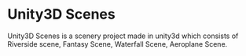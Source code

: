 # Unity3D Scenes
Unity3D Scenes is a scenery project made in unity3d which consists of Riverside scene, Fantasy Scene, Waterfall Scene, Aeroplane Scene.
